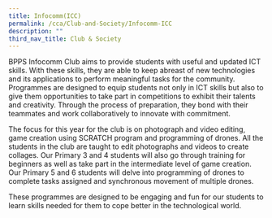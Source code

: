 ```yaml
---
title: Infocomm(ICC)
permalink: /cca/Club-and-Society/Infocomm-ICC
description: ""
third_nav_title: Club & Society
---
```

BPPS Infocomm Club aims to provide students with useful and updated ICT skills. With these skills, they are able to keep abreast of new technologies and its applications to perform meaningful tasks for the community. Programmes are designed to equip students not only in ICT skills but also to give them opportunities to take part in competitions to exhibit their talents and creativity. Through the process of preparation, they bond with their teammates and work collaboratively to innovate with commitment.

The focus for this year for the club is on photograph and video editing, game creation using SCRATCH program and programming of drones. All the students in the club are taught to edit photographs and videos to create collages. Our Primary 3 and 4 students will also go through training for beginners as well as take part in the intermediate level of game creation. Our Primary 5 and 6 students will delve into programming of drones to complete tasks assigned and synchronous movement of multiple drones.

These programmes are designed to be engaging and fun for our students to learn skills needed for them to cope better in the technological world.